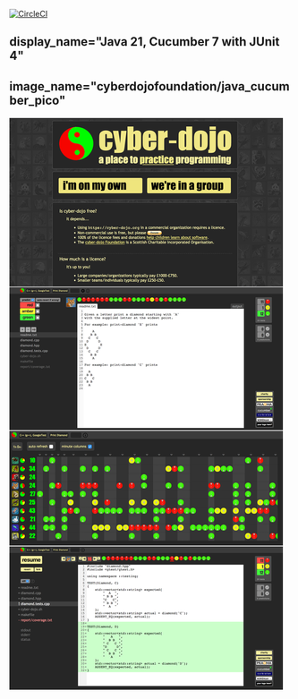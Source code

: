 [![CircleCI](https://circleci.com/gh/cyber-dojo-languages/java-cucumberpico.svg?style=svg)](https://circleci.com/gh/cyber-dojo-languages/java-cucumberpico)

## display_name="Java 21, Cucumber 7 with JUnit 4"
## image_name="cyberdojofoundation/java_cucumber_pico"

![cyber-dojo.org home page](https://github.com/cyber-dojo/cyber-dojo/blob/master/shared/home_page_snapshot.png)
